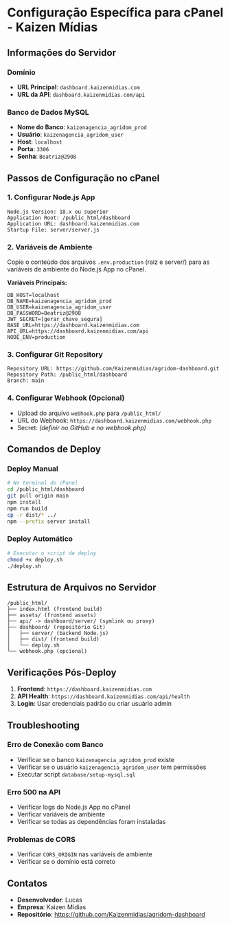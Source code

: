 # Configuração Específica para cPanel - Kaizen Mídias

## Informações do Servidor

### Domínio
- **URL Principal**: `dashboard.kaizenmidias.com`
- **URL da API**: `dashboard.kaizenmidias.com/api`

### Banco de Dados MySQL
- **Nome do Banco**: `kaizenagencia_agridom_prod`
- **Usuário**: `kaizenagencia_agridom_user`
- **Host**: `localhost`
- **Porta**: `3306`
- **Senha**: `Beatriz@2908`

## Passos de Configuração no cPanel

### 1. Configurar Node.js App
```
Node.js Version: 18.x ou superior
Application Root: /public_html/dashboard
Application URL: dashboard.kaizenmidias.com
Startup File: server/server.js
```

### 2. Variáveis de Ambiente
Copie o conteúdo dos arquivos `.env.production` (raiz e server/) para as variáveis de ambiente do Node.js App no cPanel.

**Variáveis Principais:**
```
DB_HOST=localhost
DB_NAME=kaizenagencia_agridom_prod
DB_USER=kaizenagencia_agridom_user
DB_PASSWORD=Beatriz@2908
JWT_SECRET=[gerar_chave_segura]
BASE_URL=https://dashboard.kaizenmidias.com
API_URL=https://dashboard.kaizenmidias.com/api
NODE_ENV=production
```

### 3. Configurar Git Repository
```
Repository URL: https://github.com/Kaizenmidias/agridom-dashboard.git
Repository Path: /public_html/dashboard
Branch: main
```

### 4. Configurar Webhook (Opcional)
- Upload do arquivo `webhook.php` para `/public_html/`
- URL do Webhook: `https://dashboard.kaizenmidias.com/webhook.php`
- Secret: *(definir no GitHub e no webhook.php)*

## Comandos de Deploy

### Deploy Manual
```bash
# No terminal do cPanel
cd /public_html/dashboard
git pull origin main
npm install
npm run build
cp -r dist/* ../
npm --prefix server install
```

### Deploy Automático
```bash
# Executar o script de deploy
chmod +x deploy.sh
./deploy.sh
```

## Estrutura de Arquivos no Servidor
```
/public_html/
├── index.html (frontend build)
├── assets/ (frontend assets)
├── api/ -> dashboard/server/ (symlink ou proxy)
├── dashboard/ (repositório Git)
│   ├── server/ (backend Node.js)
│   ├── dist/ (frontend build)
│   └── deploy.sh
└── webhook.php (opcional)
```

## Verificações Pós-Deploy

1. **Frontend**: `https://dashboard.kaizenmidias.com`
2. **API Health**: `https://dashboard.kaizenmidias.com/api/health`
3. **Login**: Usar credenciais padrão ou criar usuário admin

## Troubleshooting

### Erro de Conexão com Banco
- Verificar se o banco `kaizenagencia_agridom_prod` existe
- Verificar se o usuário `kaizenagencia_agridom_user` tem permissões
- Executar script `database/setup-mysql.sql`

### Erro 500 na API
- Verificar logs do Node.js App no cPanel
- Verificar variáveis de ambiente
- Verificar se todas as dependências foram instaladas

### Problemas de CORS
- Verificar `CORS_ORIGIN` nas variáveis de ambiente
- Verificar se o domínio está correto

## Contatos
- **Desenvolvedor**: Lucas
- **Empresa**: Kaizen Mídias
- **Repositório**: https://github.com/Kaizenmidias/agridom-dashboard